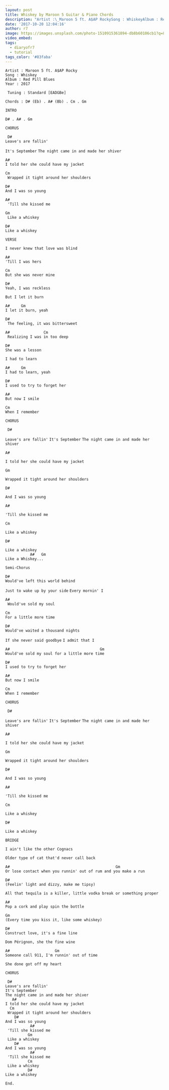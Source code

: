 ```yaml
---
layout: post
title: Whiskey by Maroon 5 Guitar & Piano Chords
description: "Artist :\_Maroon 5 ft. A$AP RockySong : WhiskeyAlbum : Red Pill BluesYear : 2017 Tuning : Standard [EADGBe]Chords : D# (Eb) . A# (Bb) . Cm . GmINTROD# ..."
date: '2017-10-20 12:04:16'
author: r7
image: https://images.unsplash.com/photo-1510915361894-db8b60106cb1?q=80&w=2940&auto=format&fit=crop&ixlib=rb-4.1.0&ixid=M3wxMjA3fDB8MHxwaG90by1wYWdlfHx8fGVufDB8fHx8fA%3D%3D
video_embed:
tags:
  - diaryofr7
  - tutorial
tags_color: '#83faba'
---
```

```
Artist : Maroon 5 ft. A$AP Rocky
Song : Whiskey
Album : Red Pill Blues
Year : 2017

 Tuning : Standard [EADGBe]

Chords : D# (Eb) . A# (Bb) . Cm . Gm

INTRO

D# . A# . Gm

CHORUS

 D#
Leave's are fallin'
```

`It's September`
`The night came in and made her shiver`

```
A#
I told her she could have my jacket
```

```
Cm
 Wrapped it tight around her shoulders
```

```
D#
And I was so young
```

```
A# 
 'Till she kissed me
```

```
Gm
 Like a whiskey
```

```
D#
Like a whiskey
```

```
VERSE

I never knew that love was blind
```

```
A#
'Till I was hers
```

```
Cm
But she was never mine
```

```
D#
Yeah, I was reckless
```

`But I let it burn`

```
A#     Gm
I let it burn, yeah
```

```
D#    
 The feeling, it was bittersweet
```

```
A#               Cm
 Realizing I was in too deep
```

```
D#
She was a lesson
```

`I had to learn`

```
A#     Gm
I had to learn, yeah
```

```
D#
I used to try to forget her
```

```
A#
But now I smile
```

```
Cm
When I remember
```

```
CHORUS

 D#
```

`Leave's are fallin'`
`It's September`
`The night came in and made her shiver`

```
A#
```

`I told her she could have my jacket`

```
Gm
```

```
Wrapped it tight around her shoulders
```

```
D#
```

`And I was so young`

```
A#
```

```
'Till she kissed me
```

```
Cm
```

```
Like a whiskey
```

```
D#
```

```
Like a whiskey
           A#   Gm
Like a Whiskey...
```

```
Semi-Chorus

D#
Would've left this world behind
```

`Just to wake up by your side`
`Every mornin' I`

```
A#
 Would've sold my soul
```

```
Cm
For a little more time
```

```
D#
Would've waited a thousand nights
```

`If she never said goodbye`
`I admit that I`

```
A#                                        Gm
Would've sold my soul for a little more time
```

```
D#
I used to try to forget her
```

```
A#
But now I smile
```

```
Cm
When I remember
```

```
CHORUS

 D#
```

`Leave's are fallin'`
`It's September`
`The night came in and made her shiver`

```
A#
```

`I told her she could have my jacket`

```
Gm
```

```
Wrapped it tight around her shoulders
```

```
D#
```

`And I was so young`

```
A#
```

```
'Till she kissed me
```

```
Cm
```

```
Like a whiskey
```

```
D#
```

`Like a whiskey`

`BRIDGE`

```
I ain't like the other Cognacs
```

`Older type of cat that'd never call back`

```
A#                                               Gm
Or lose contact when you runnin' out of rum and you make a run
```

```
D#
(Feelin' light and dizzy, make me tipsy)
```

`All that tequila is a killer, little vodka break or something proper`

```
A#
Pop a cork and play spin the bottle
```

```
Gm
(Every time you kiss it, like some whiskey)
```

```
D#
Construct love, it's a fine line
```

`Dom Pérignon, she the fine wine`

```
A#                    Gm
Someone call 911, I'm runnin' out of time
```

`She done got off my heart`

```
CHORUS

 D#
Leave's are fallin'
It's September
The night came in and made her shiver
   A#
I told her she could have my jacket
  Cm
 Wrapped it tight around her shoulders
    D#
And I was so young
           A# 
 'Till she kissed me
          Gm
 Like a whiskey
    D#
And I was so young
           A# 
 'Till she kissed me
          Cm
 Like a whiskey
          D#
Like a whiskey

End.
```
